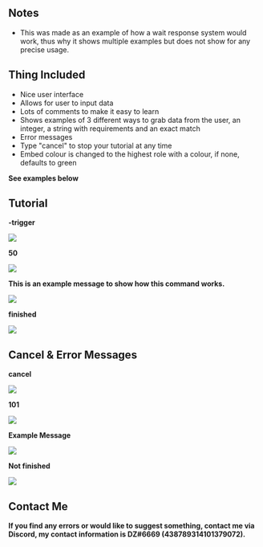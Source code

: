 ## Notes
- This was made as an example of how a wait response system would work, thus why it shows multiple examples but does not show for any precise usage.
## Thing Included
- Nice user interface
- Allows for user to input data
- Lots of comments to make it easy to learn
- Shows examples of 3 different ways to grab data from the user, an integer, a string with requirements and an exact match
- Error messages
- Type "cancel" to stop your tutorial at any time
- Embed colour is changed to the highest role with a colour, if none, defaults to green

**See examples below**

## Tutorial

**-trigger**

![](https://cdn.discordapp.com/attachments/724940659240337441/741691324851421264/image0.png)

**50**

![](https://cdn.discordapp.com/attachments/724940659240337441/741691531207114852/image0.png)

**This is an example message to show how this command works.**

![](https://media.discordapp.net/attachments/724940659240337441/741691785725870200/image0.png)

**finished**

![](https://cdn.discordapp.com/attachments/724940659240337441/741692174340718592/image0.png)

## Cancel & Error Messages

**cancel**

![](https://cdn.discordapp.com/attachments/724940659240337441/741692367584755805/image0.png)

**101**

![](https://cdn.discordapp.com/attachments/724940659240337441/741692540440412281/image0.png)

**Example Message**

![](https://cdn.discordapp.com/attachments/724940659240337441/741692737623162960/image0.png)

**Not finished**

![](https://cdn.discordapp.com/attachments/724940659240337441/741692955085111296/image0.png)

## Contact Me
**If you find any errors or would like to suggest something, contact me via Discord, my contact information is DZ#6669 (438789314101379072).**

